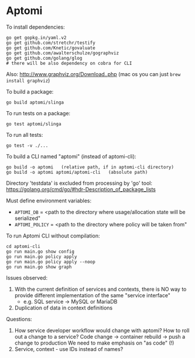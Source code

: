# Aptomi

To install dependencies:

```shell
go get gopkg.in/yaml.v2
go get github.com/stretchr/testify
go get github.com/Knetic/govaluate
go get github.com/awalterschulze/gographviz
go get github.com/golang/glog
# there will be also dependency on cobra for CLI
```

Also:
http://www.graphviz.org/Download..php
(mac os you can just ```brew install graphviz```)

To build a package:

```shell
go build aptomi/slinga
```

To run tests on a package:

```shell
go test aptomi/slinga
```

To run all tests:

```shell
go test -v ./...
```

To build a CLI named "aptomi" (instead of aptomi-cli):

```shell
go build -o aptomi   (relative path, if in aptomi-cli directory)
go build -o aptomi aptomi/aptomi-cli   (absolute path)
```

Directory 'testdata' is excluded from processing by 'go' tool:
https://golang.org/cmd/go/#hdr-Description_of_package_lists

Must define environment variables:

* ```APTOMI_DB``` = <path to the directory where usage/allocation state will be serialized"
* ```APTOMI_POLICY``` = <path to the directory where policy will be taken from"

To run Aptomi CLI without compilation:

```shell
cd aptomi-cli
go run main.go show config
go run main.go policy apply
go run main.go policy apply --noop
go run main.go show graph
```

Issues observed:
1. With the current definition of services and contexts, there is NO way to provide different
   implementation of the same "service interface"
      - e.g. SQL service -> MySQL or MariaDB
2. Duplication of data in context definitions


Questions:
1. How service developer workflow would change with aptomi? How to roll out a change to a service?
   Code change -> container rebuild -> push a change to production
   We need to make emphasis on "as code" (!)
2. Service, context - use IDs instead of names?
